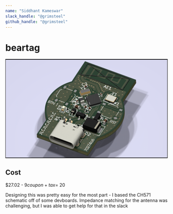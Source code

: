 ```yaml
---
name: "Siddhant Kameswar"
slack_handle: "@grimsteel"
github_handle: "@grimsteel"
---
```


# beartag

![image](./image.png)

<!-- How much is it going to cost? -->

## Cost

$27.02 - $9 coupon + tax = ~$20

<!-- Tell us a little bit about your design process. What were some challenges? What helped? ***Totally optional*** -->

Designing this was pretty easy for the most part - I based the CH571 schematic off of some devboards. Impedance matching for the antenna was challenging, but I was able to get help for that in the slack
